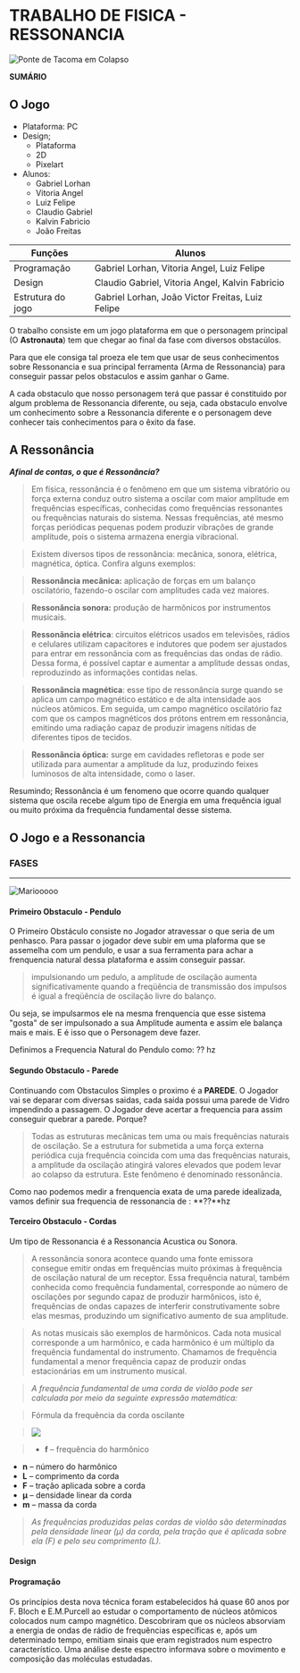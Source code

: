 # TRABALHO DE  FISICA - RESSONANCIA

![Ponte de Tacoma em Colapso](https://media1.giphy.com/media/duatwzNErHFKw/source.gif "Ponte de Tacoma em Colapso")

**SUMÁRIO**

## O Jogo
+ Plataforma: PC
+ Design;
    + Plataforma
    + 2D
    + Pixelart
+ Alunos:
    * Gabriel Lorhan 
    * Vitoria Angel
    * Luiz Felipe
    * Claudio Gabriel
    * Kalvin Fabricio
    * João Freitas

|  Funções | Alunos  |
| ------------ | ------------ |
| Programação | Gabriel Lorhan, Vitoria Angel, Luiz Felipe  |
| Design  | Claudio Gabriel, Vitoria Angel, Kalvin Fabricio  |
| Estrutura do jogo  |  Gabriel Lorhan, João Victor Freitas, Luiz Felipe |

O trabalho consiste em um jogo plataforma em que o personagem principal (O **Astronauta**) tem que chegar ao final da fase com diversos obstacúlos.
 
Para que ele consiga tal proeza ele tem que usar de seus conhecimentos sobre   Ressonancia e sua principal ferramenta (Arma de Ressonancia) para conseguir passar pelos obstaculos e assim ganhar o Game.

A cada obstaculo que nosso personagem terá que passar é constituido por algum problema de Ressonancia diferente, ou seja, cada obstaculo envolve um conhecimento sobre a Ressonancia diferente e o personagem deve conhecer tais conhecimentos para o êxito da fase.

## A Ressonância
***Afinal de contas, o que é Ressonância?***
> Em física, ressonância é o fenômeno em que um sistema vibratório ou força externa conduz outro sistema a oscilar com maior amplitude em frequências específicas, conhecidas como frequências ressonantes ou frequências naturais do sistema. Nessas frequências, até mesmo forças periódicas pequenas podem produzir vibrações de grande amplitude, pois o sistema armazena energia vibracional.

> Existem diversos tipos de ressonância: mecânica, sonora, elétrica, magnética, óptica. Confira alguns exemplos:

> **Ressonância mecânica:** aplicação de forças em um balanço oscilatório, fazendo-o oscilar com amplitudes cada vez maiores.

> **Ressonância sonora:** produção de harmônicos por instrumentos musicais.

> **Ressonância elétrica**: circuitos elétricos usados em televisões, rádios e celulares utilizam capacitores e indutores que podem ser ajustados para entrar em ressonância com as frequências das ondas de rádio. Dessa forma, é possível captar e aumentar a amplitude dessas ondas, reproduzindo as informações contidas nelas.

> **Ressonância magnética**: esse tipo de ressonância surge quando se aplica um campo magnético estático e de alta intensidade aos núcleos atômicos. Em seguida, um campo magnético oscilatório faz com que os campos magnéticos dos prótons entrem em ressonância, emitindo uma radiação capaz de produzir imagens nítidas de diferentes tipos de tecidos.

> **Ressonância óptica:** surge em cavidades refletoras e pode ser utilizada para aumentar a amplitude da luz, produzindo feixes luminosos de alta intensidade, como o laser.

Resumindo; Ressonância é um fenomeno que ocorre quando qualquer sistema que oscila recebe algum tipo de Energia em uma frequência igual ou muito próxima da frequência fundamental desse sistema. 

## O Jogo e a Ressonancia

### FASES
-----
![Mariooooo](https://media.giphy.com/media/LA6rjeBecctI4/giphy.gif "Mariooooo")
#### Primeiro Obstaculo - Pendulo

O Primeiro Obstáculo consiste no Jogador atravessar o que seria de um penhasco. Para passar o jogador deve subir em uma plaforma que se assemelha com um pendulo, e usar a sua ferramenta para achar a frenquencia natural dessa plataforma e assim conseguir passar.

>  impulsionando um pedulo,  a amplitude de oscilação aumenta significativamente quando a freqüência de transmissão dos impulsos é igual a freqüência de oscilação livre do balanço.

Ou seja, se impulsarmos ele na mesma frenquencia que esse sistema "gosta" de ser impulsonado a sua Amplitude aumenta e assim ele balança mais e mais. E é isso que o Personagem deve fazer.

Definimos a Frequencia Natural do Pendulo como: ?? hz

#### Segundo Obstaculo - Parede
Continuando com Obstaculos Simples o proximo é a **PAREDE**. O Jogador vai se deparar com diversas saidas, cada saida possui uma parede de Vidro impendindo a passagem. O Jogador deve acertar a frequencia para assim conseguir quebrar a parede.
Porque?

> Todas as estruturas mecânicas tem uma ou mais frequências naturais de
oscilação. Se a estrutura for submetida a uma força externa periódica cuja
frequência coincida com uma das frequências naturais, a amplitude da
oscilação atingirá valores elevados que podem levar ao colapso da
estrutura. Este fenômeno é denominado ressonância.

Como nao podemos medir a frenquencia exata de uma parede idealizada, vamos definir sua frequencia de ressonancia de : **??**hz

#### Terceiro Obstaculo - Cordas 
Um tipo de Ressonancia é a Ressonancia Acustica ou Sonora.
> A ressonância sonora acontece quando uma fonte emissora consegue emitir ondas em frequências muito próximas à frequência de oscilação natural de um receptor. Essa frequência natural, também conhecida como frequência fundamental, corresponde ao número de oscilações por segundo capaz de produzir harmônicos, isto é, frequências de ondas capazes de interferir construtivamente sobre elas mesmas, produzindo um significativo aumento de sua amplitude.

>As notas musicais são exemplos de harmônicos. Cada nota musical corresponde a um harmônico, e cada harmônico é um múltiplo da frequência fundamental do instrumento. Chamamos de frequência fundamental a menor frequência capaz de produzir ondas estacionárias em um instrumento musical.

> *A frequência fundamental de uma corda de violão pode ser calculada por meio da seguinte expressão matemática:*

> Fórmula da frequência da corda oscilante

> ![](https://s2.static.brasilescola.uol.com.br/img/2019/02/frequencia-corda-oscilante.jpg)

> - **f** – frequência do harmônico
- **n** – número do harmônico
- **L** – comprimento da corda
- **F** – tração aplicada sobre a corda
- **μ** – densidade linear da corda
- **m** – massa da corda

> *As frequências produzidas pelas cordas de violão são determinadas pela densidade linear (μ) da corda, pela tração que é aplicada sobre ela (F) e pelo seu comprimento (L).*

#### Design
#### Programação






Os princípios desta nova técnica foram estabelecidos há quase 60 anos por F. Bloch e E.M.Purcell ao estudar o comportamento de núcleos atômicos colocados num campo magnético. Descobriram que os núcleos absorviam a energia de ondas de rádio de frequências específicas e, após um determinado tempo, emitiam sinais que eram registrados num espectro característico. Uma análise deste espectro informava sobre o movimento e composição das moléculas estudadas.
